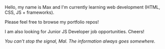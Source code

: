 Hello, my name is Max and I'm currently learning web development (HTML, CSS, JS + frameworks). 

Please feel free to browse my portfolio repos!

I am also looking for Junior JS Developer job opportunities. Cheers!


*You can't stop the signal, Mal. The information always goes somewhere.*

<!---
Kurigomecha/Kurigomecha is a ✨ special ✨ repository because its `README.md` (this file) appears on your GitHub profile.
You can click the Preview link to take a look at your changes.
--->
